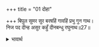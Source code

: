 +++
title = "01 दोहा"

+++
बिपुल सुमर सुर बरषहिं गावहिं प्रभु गुन गाथ।  
निज पद दीन्ह असुर कहुँ दीनबन्धु रघुनाथ॥27॥  

<details><summary>भावार्थ</summary>

 देवता बहुत से फूल बरसा रहे हैं और प्रभु के गुणों की गाथाएँ (स्तुतियाँ) गा रहे हैं (कि) श्री रघुनाथजी ऐसे दीनबन्धु हैं कि उन्होन्ने असुर को भी अपना परम पद दे दिया॥27॥  
</details>



